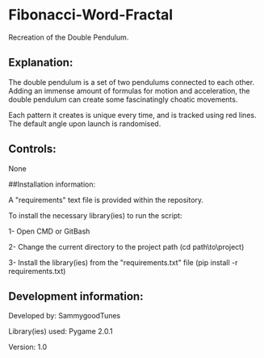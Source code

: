 # Fibonacci-Word-Fractal
Recreation of the Double Pendulum.

## Explanation:

The double pendulum is a set of two pendulums connected to each other.
Adding an immense amount of formulas for motion and acceleration, the double pendulum can create some fascinatingly choatic movements.

Each pattern it creates is unique every time, and is tracked using red lines.
The default angle upon launch is randomised.


## Controls:

None


##Installation information:

A "requirements" text file is provided within the repository.


To install the necessary library(ies) to run the script:

1- Open CMD or GitBash


2- Change the current directory to the project path (cd path\\to\\project)


3- Install the library(ies) from the "requirements.txt" file (pip install -r requirements.txt)


## Development information:

Developed by: SammygoodTunes


Library(ies) used: Pygame 2.0.1


Version: 1.0
